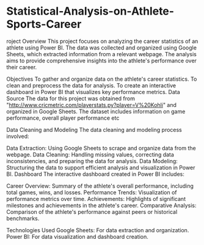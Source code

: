 # Statistical-Analysis-on-Athlete-Sports-Career
roject Overview
This project focuses on analyzing the career statistics of an athlete using Power BI. The data was collected and organized using Google Sheets, which extracted information from a relevant webpage. The analysis aims to provide comprehensive insights into the athlete's performance over their career.

Objectives
To gather and organize data on the athlete's career statistics.
To clean and preprocess the data for analysis.
To create an interactive dashboard in Power BI that visualizes key performance metrics.
Data Source
The data for this project was obtained from "http://www.cricmetric.com/playerstats.py?player=V%20Kohli" and organized in Google Sheets. The dataset includes information on  game performance, overall player performance etc

Data Cleaning and Modeling
The data cleaning and modeling process involved:

Data Extraction: Using Google Sheets to scrape and organize data from the webpage.
Data Cleaning: Handling missing values, correcting data inconsistencies, and preparing the data for analysis.
Data Modeling: Structuring the data to support efficient analysis and visualization in Power BI.
Dashboard
The interactive dashboard created in Power BI includes:

Career Overview: Summary of the athlete's overall performance, including total games, wins, and losses.
Performance Trends: Visualization of performance metrics over time.
Achievements: Highlights of significant milestones and achievements in the athlete's career.
Comparative Analysis: Comparison of the athlete's performance against peers or historical benchmarks.

Technologies Used
Google Sheets: For data extraction and organization.
Power BI: For data visualization and dashboard creation.

